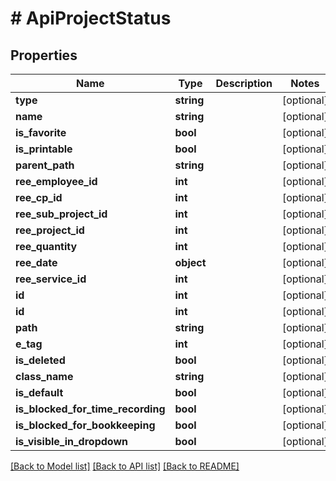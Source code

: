 # # ApiProjectStatus

## Properties

Name | Type | Description | Notes
------------ | ------------- | ------------- | -------------
**type** | **string** |  | [optional]
**name** | **string** |  | [optional]
**is_favorite** | **bool** |  | [optional]
**is_printable** | **bool** |  | [optional]
**parent_path** | **string** |  | [optional]
**ree_employee_id** | **int** |  | [optional]
**ree_cp_id** | **int** |  | [optional]
**ree_sub_project_id** | **int** |  | [optional]
**ree_project_id** | **int** |  | [optional]
**ree_quantity** | **int** |  | [optional]
**ree_date** | **object** |  | [optional]
**ree_service_id** | **int** |  | [optional]
**id** | **int** |  | [optional]
**id** | **int** |  | [optional]
**path** | **string** |  | [optional]
**e_tag** | **int** |  | [optional]
**is_deleted** | **bool** |  | [optional]
**class_name** | **string** |  | [optional]
**is_default** | **bool** |  | [optional]
**is_blocked_for_time_recording** | **bool** |  | [optional]
**is_blocked_for_bookkeeping** | **bool** |  | [optional]
**is_visible_in_dropdown** | **bool** |  | [optional]

[[Back to Model list]](../../README.md#models) [[Back to API list]](../../README.md#endpoints) [[Back to README]](../../README.md)
